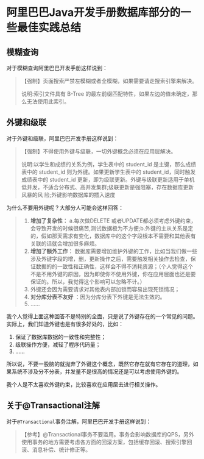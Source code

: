 # 阿里巴巴Java开发手册数据库部分的一些最佳实践总结

## 模糊查询

对于模糊查询阿里巴巴开发手册这样说到：

> 【强制】页面搜索严禁左模糊或者全模糊，如果需要请走搜索引擎来解决。
>
> 说明:索引文件具有 B-Tree 的最左前缀匹配特性，如果左边的值未确定，那么无法使用此索引。

## 外键和级联

对于外键和级联，阿里巴巴开发手册这样说到：

>【强制】不得使用外键与级联，一切外键概念必须在应用层解决。
>
>说明:以学生和成绩的关系为例，学生表中的 student_id 是主键，那么成绩表中的 student_id 则为外键。如果更新学生表中的 student_id，同时触发成绩表中的 student_id 更新，即为级联更新。外键与级联更新适用于单机低并发，不适合分布式、高并发集群;级联更新是强阻塞，存在数据库更新风暴的风 险;外键影响数据库的插入速度

为什么不要用外键呢？大部分人可能会这样回答：

> 1. **增加了复杂性：** a.每次做DELETE 或者UPDATE都必须考虑外键约束，会导致开发的时候很痛苦,测试数据极为不方便;b.外键的主从关系是定的，假如那天需求有变化，数据库中的这个字段根本不需要和其他表有关联的话就会增加很多麻烦。
> 2. **增加了额外工作**： 数据库需要增加维护外键的工作，比如当我们做一些涉及外键字段的增，删，更新操作之后，需要触发相关操作去检查，保证数据的的一致性和正确性，这样会不得不消耗资源；（个人觉得这个不是不用外键的原因，因为即使你不使用外键，你在应用层面也还是要保证的。所以，我觉得这个影响可以忽略不计。）
> 3. 外键还会因为需要请求对其他表内部加锁而容易出现死锁情况；
> 4. **对分库分表不友好** ：因为分库分表下外键是无法生效的。
> 5. ......

我个人觉得上面这种回答不是特别的全面，只是说了外键存在的一个常见的问题。实际上，我们知道外键也是有很多好处的，比如：

1. 保证了数据库数据的一致性和完整性；
2. 级联操作方便，减轻了程序代码量；
3. ......

所以说，不要一股脑的就抛弃了外键这个概念，既然它存在就有它存在的道理，如果系统不涉及分不分表，并发量不是很高的情况还是可以考虑使用外键的。

我个人是不太喜欢外键约束，比较喜欢在应用层去进行相关操作。

## 关于@Transactional注解

对于`@Transactional`事务注解，阿里巴巴开发手册这样说到：

>【参考】@Transactional事务不要滥用。事务会影响数据库的QPS，另外使用事务的地方需要考虑各方面的回滚方案，包括缓存回滚、搜索引擎回滚、消息补偿、统计修正等。

